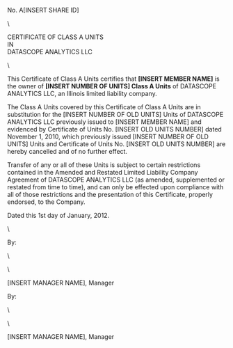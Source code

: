 No. A[INSERT SHARE ID]

\

CERTIFICATE OF CLASS A UNITS\
IN\
DATASCOPE ANALYTICS LLC

\

This Certificate of Class A Units certifies that **[INSERT MEMBER
NAME]** is the owner of **[INSERT NUMBER OF UNITS] Class A Units** of
DATASCOPE ANALYTICS LLC, an Illinois limited liability company.

The Class A Units covered by this Certificate of Class A Units are in
substitution for the [INSERT NUMBER OF OLD UNITS] Units of DATASCOPE
ANALYTICS LLC previously issued to [INSERT MEMBER NAME] and evidenced
by Certificate of Units No. [INSERT OLD UNITS NUMBER] dated November
1, 2010, which previously issued [INSERT NUMBER OF OLD UNITS] Units
and Certificate of Units No. [INSERT OLD UNITS NUMBER] are hereby
cancelled and of no further effect.

Transfer of any or all of these Units is subject to certain restrictions
contained in the Amended and Restated Limited Liability Company
Agreement of DATASCOPE ANALYTICS LLC (as amended, supplemented or
restated from time to time), and can only be effected upon compliance
with all of those restrictions and the presentation of this Certificate,
properly endorsed, to the Company.

Dated this 1st day of January, 2012.

\

By:

\

\

[INSERT MANAGER NAME], Manager

By:

\

\

[INSERT MANAGER NAME], Manager
